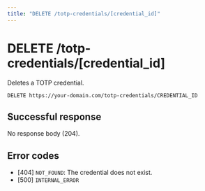 ```yaml
---
title: "DELETE /totp-credentials/[credential_id]"
---
```


# DELETE /totp-credentials/[credential_id]

Deletes a TOTP credential.

```
DELETE https://your-domain.com/totp-credentials/CREDENTIAL_ID
```

## Successful response

No response body (204).

## Error codes

- [404] `NOT_FOUND`: The credential does not exist.
- [500] `INTERNAL_ERROR`
